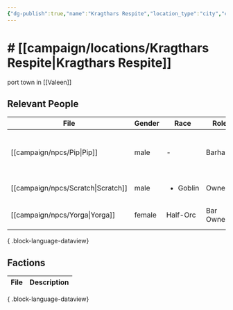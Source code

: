 ```yaml
---
{"dg-publish":true,"name":"Kragthars Respite","location_type":"city","continent":null,"region":"[[campaign/locations/Valeen\|Valeen]]","city":null,"description":null,"tags":null,"permalink":"/campaign/locations/kragthars-respite/","dgPassFrontmatter":true,"noteIcon":"","created":"2025-10-26T08:35:20.039-07:00","updated":"2025-10-27T13:26:39.196-07:00"}
---
```


# # [[campaign/locations/Kragthars Respite\|Kragthars Respite]]
port town in [[Valeen]]

## Relevant People
| File                                  | Gender | Race                     | Role      | Description                                      |
| ------------------------------------- | ------ | ------------------------ | --------- | ------------------------------------------------ |
| [[campaign/npcs/Pip\|Pip]]         | male   | \-                       | Barhand   | little dude who's too eager to introduce racists |
| [[campaign/npcs/Scratch\|Scratch]] | male   | <ul><li>Goblin</li></ul> | Owner     | \-                                               |
| [[campaign/npcs/Yorga\|Yorga]]     | female | Half-Orc                 | Bar Owner | owner of broken fang tavern                      |

{ .block-language-dataview}

## Factions
| File | Description |
| ---- | ----------- |

{ .block-language-dataview}